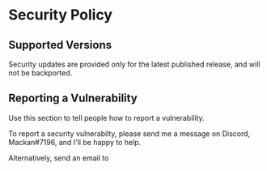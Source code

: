# Security Policy

## Supported Versions

Security updates are provided only for the latest published release, and will not be backported.

## Reporting a Vulnerability

Use this section to tell people how to report a vulnerability.

To report a security vulnerabilty, please send me a message on Discord, Mackan#7196, and I'll be happy to help.

Alternatively, send an email to <TBD>
